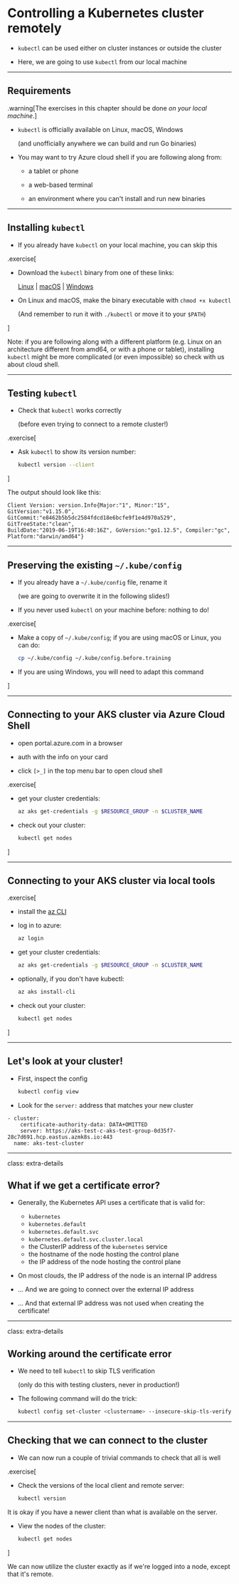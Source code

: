 # Controlling a Kubernetes cluster remotely

- `kubectl` can be used either on cluster instances or outside the cluster

- Here, we are going to use `kubectl` from our local machine

---

## Requirements

.warning[The exercises in this chapter should be done *on your local machine*.]

- `kubectl` is officially available on Linux, macOS, Windows

  (and unofficially anywhere we can build and run Go binaries)

- You may want to try Azure cloud shell if you are following along from:

  - a tablet or phone

  - a web-based terminal

  - an environment where you can't install and run new binaries

---

## Installing `kubectl`

- If you already have `kubectl` on your local machine, you can skip this

.exercise[

<!-- ##VERSION## -->

- Download the `kubectl` binary from one of these links:

  [Linux](https://storage.googleapis.com/kubernetes-release/release/v1.15.0/bin/linux/amd64/kubectl)
  |
  [macOS](https://storage.googleapis.com/kubernetes-release/release/v1.15.0/bin/darwin/amd64/kubectl)
  |
  [Windows](https://storage.googleapis.com/kubernetes-release/release/v1.15.0/bin/windows/amd64/kubectl.exe)

- On Linux and macOS, make the binary executable with `chmod +x kubectl`

  (And remember to run it with `./kubectl` or move it to your `$PATH`)

]

Note: if you are following along with a different platform (e.g. Linux on an architecture different from amd64, or with a phone or tablet), installing `kubectl` might be more complicated (or even impossible) so check with us about cloud shell.

---

## Testing `kubectl`

- Check that `kubectl` works correctly

  (before even trying to connect to a remote cluster!)

.exercise[

- Ask `kubectl` to show its version number:
  ```bash
  kubectl version --client
  ```

]

The output should look like this:
```
Client Version: version.Info{Major:"1", Minor:"15", GitVersion:"v1.15.0",
GitCommit:"e8462b5b5dc2584fdcd18e6bcfe9f1e4d970a529", GitTreeState:"clean",
BuildDate:"2019-06-19T16:40:16Z", GoVersion:"go1.12.5", Compiler:"gc",
Platform:"darwin/amd64"}
```

---

## Preserving the existing `~/.kube/config`

- If you already have a `~/.kube/config` file, rename it

  (we are going to overwrite it in the following slides!)

- If you never used `kubectl` on your machine before: nothing to do!

.exercise[

- Make a copy of `~/.kube/config`; if you are using macOS or Linux, you can do:
  ```bash
  cp ~/.kube/config ~/.kube/config.before.training
  ```

- If you are using Windows, you will need to adapt this command

]

---

## Connecting to your AKS cluster via Azure Cloud Shell

- open portal.azure.com in a browser
- auth with the info on your card

- click `[>_]` in the top menu bar to open cloud shell

.exercise[

- get your cluster credentials:
  ```bash
  az aks get-credentials -g $RESOURCE_GROUP -n $CLUSTER_NAME
  ```

- check out your cluster:
  ```bash
  kubectl get nodes
  ```

]

---

## Connecting to your AKS cluster via local tools

.exercise[

- install the [az CLI](https://docs.microsoft.com/en-us/cli/azure/install-azure-cli?view=azure-cli-latest)

- log in to azure:
  ```bash
  az login
  ```

- get your cluster credentials:
  ```bash
  az aks get-credentials -g $RESOURCE_GROUP -n $CLUSTER_NAME
  ```

- optionally, if you don't have kubectl:
  ```bash
  az aks install-cli
  ```

- check out your cluster:
  ```bash
  kubectl get nodes
  ```

]

---

## Let's look at your cluster!


- First, inspect the config
  ```bash
  kubectl config view
  ```

- Look for the `server:` address that matches your new cluster

```
- cluster:
    certificate-authority-data: DATA+OMITTED
    server: https://aks-test-c-aks-test-group-0d35f7-28c7d691.hcp.eastus.azmk8s.io:443
  name: aks-test-cluster
```

---

class: extra-details

## What if we get a certificate error?

- Generally, the Kubernetes API uses a certificate that is valid for:

  - `kubernetes`
  - `kubernetes.default`
  - `kubernetes.default.svc`
  - `kubernetes.default.svc.cluster.local`
  - the ClusterIP address of the `kubernetes` service
  - the hostname of the node hosting the control plane
  - the IP address of the node hosting the control plane

- On most clouds, the IP address of the node is an internal IP address

- ... And we are going to connect over the external IP address

- ... And that external IP address was not used when creating the certificate!

---

class: extra-details

## Working around the certificate error

- We need to tell `kubectl` to skip TLS verification

  (only do this with testing clusters, never in production!)

- The following command will do the trick:
  ```bash
  kubectl config set-cluster <clustername> --insecure-skip-tls-verify
  ```

---

## Checking that we can connect to the cluster

- We can now run a couple of trivial commands to check that all is well

.exercise[

- Check the versions of the local client and remote server:
  ```bash
  kubectl version
  ```

It is okay if you have a newer client than what is available on the server.

- View the nodes of the cluster:
  ```bash
  kubectl get nodes
  ```

]

We can now utilize the cluster exactly as if we're logged into a node, except that it's remote.
